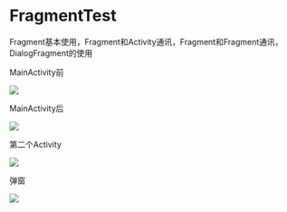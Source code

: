# FragmentTest
Fragment基本使用，Fragment和Activity通讯，Fragment和Fragment通讯，DialogFragment的使用

MainActivity前

![](http://images2015.cnblogs.com/blog/795730/201606/795730-20160630113844062-987784459.jpg)

MainActivity后

![](http://images2015.cnblogs.com/blog/795730/201606/795730-20160630113846062-983367871.png)

第二个Activity

![](http://images2015.cnblogs.com/blog/795730/201606/795730-20160630113847062-1390726778.png)

弹窗

![](http://images2015.cnblogs.com/blog/795730/201606/795730-20160630113848077-2051473061.png)
